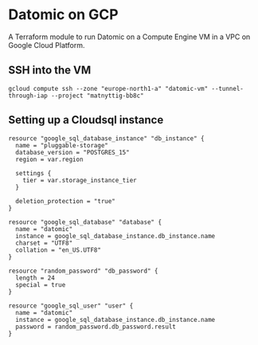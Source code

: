 # Datomic on GCP

A Terraform module to run Datomic on a Compute Engine VM in a VPC on Google
Cloud Platform.

## SSH into the VM

```
gcloud compute ssh --zone "europe-north1-a" "datomic-vm" --tunnel-through-iap --project "matnyttig-bb8c"
```

## Setting up a Cloudsql instance

```hcl
resource "google_sql_database_instance" "db_instance" {
  name = "pluggable-storage"
  database_version = "POSTGRES_15"
  region = var.region

  settings {
    tier = var.storage_instance_tier
  }

  deletion_protection = "true"
}

resource "google_sql_database" "database" {
  name = "datomic"
  instance = google_sql_database_instance.db_instance.name
  charset = "UTF8"
  collation = "en_US.UTF8"
}

resource "random_password" "db_password" {
  length = 24
  special = true
}

resource "google_sql_user" "user" {
  name = "datomic"
  instance = google_sql_database_instance.db_instance.name
  password = random_password.db_password.result
}
```
